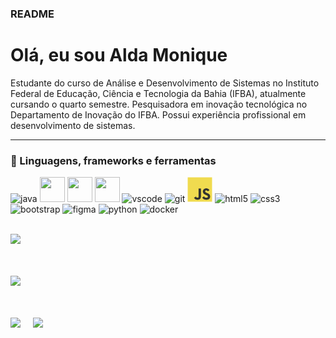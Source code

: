 ### README

#  Olá, eu sou Alda Monique


Estudante do curso de Análise e Desenvolvimento de Sistemas no Instituto Federal de Educação, Ciência e Tecnologia da Bahia (IFBA), atualmente cursando o quarto semestre. Pesquisadora em inovação tecnológica no Departamento de Inovação do IFBA. Possui experiência profissional em desenvolvimento de sistemas.


---

### 🧰 Linguagens, frameworks e ferramentas

<p>

<img src="https://cdn.jsdelivr.net/gh/devicons/devicon@latest/icons/java/java-original.svg" alt="java" width="40" height="40"/>
<img  src="https://cdn.jsdelivr.net/gh/devicons/devicon/icons/c/c-original.svg" width="40" height="40" />
<img src="https://cdn.jsdelivr.net/gh/devicons/devicon/icons/csharp/csharp-original.svg" width="40" height="40" />
<img  src="https://cdn.jsdelivr.net/gh/devicons/devicon/icons/dotnetcore/dotnetcore-original.svg" width="40" height="40"/>
<img src="https://cdn.jsdelivr.net/gh/devicons/devicon/icons/vscode/vscode-original.svg" alt="vscode" width="40" height="40"/>
<img src="https://cdn.jsdelivr.net/gh/devicons/devicon/icons/git/git-original.svg" alt="git" width="40" height="40"/>
<img src="https://raw.githubusercontent.com/devicons/devicon/master/icons/javascript/javascript-original.svg" alt="javascript" width="40" height="40"/>
<img src="https://cdn.jsdelivr.net/gh/devicons/devicon/icons/html5/html5-original.svg" alt="html5" width="40" height="40"/>
<img src="https://cdn.jsdelivr.net/gh/devicons/devicon/icons/css3/css3-original.svg" alt="css3" width="40" height="40"/>
<img src="https://cdn.jsdelivr.net/gh/devicons/devicon/icons/bootstrap/bootstrap-original.svg" alt="bootstrap" width="40" height="40"/>
<img src="https://cdn.jsdelivr.net/gh/devicons/devicon/icons/figma/figma-original.svg" alt="figma" width="40" height="40"/>
<img src="https://cdn.jsdelivr.net/gh/devicons/devicon/icons/python/python-original.svg" alt="python" width="40" height="40"/>
<img src="https://cdn.jsdelivr.net/gh/devicons/devicon@latest/icons/docker/docker-plain-wordmark.svg" alt="docker" width="40" height="40" />

</p>

<br>


<div>
<a href="https://github.com/aldamonique">
<img height="180em" src="https://github-readme-stats.vercel.app/api/top-langs/?username=aldamonique&layout=compact&langs_count=7&theme=gruvbox"/>

</div>

<p>
  <br><br>
  <img src="https://user-images.githubusercontent.com/74038190/225813708-98b745f2-7d22-48cf-9150-083f1b00d6c9.gif" width="600">
</p>
  
<br><br>
  <a href="mailto:aldamonique.goncalves@gmail.com?subject=Olá%20Bruno%20Tacca"><img src="https://img.shields.io/badge/gmail-%23D14836.svg?&style=for-the-badge&logo=gmail&logoColor=white" /></a>&nbsp;&nbsp;&nbsp;&nbsp;
  <a href="https://www.linkedin.com/in/aldamonique/"><img src="https://img.shields.io/badge/linkedin-%230077B5.svg?&style=for-the-badge&logo=linkedin&logoColor=white" /></a>&nbsp;&nbsp;&nbsp;&nbsp;




